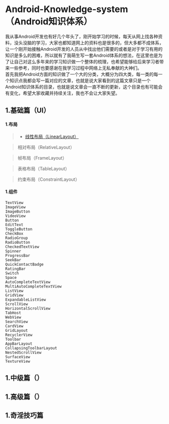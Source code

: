# Android-Knowledge-system（Android知识体系）

我从事Android开发也有好几个年头了，刚开始学习的时候，每天从网上找各种资料，没头没脑的学习，大家也都知道网上的资料也是很多的，但大多都不成体系，让一个刚开始接触Android开发的人员从中找出他们需要的或者是对于学习有用的知识是多么的困难，所以就有了我萌生写一套Android体系的想法，在这里也是为了让自己对这么多年来的学习知识做一个整体的梳理，也希望能够给后来学习者带来一些参考，同时也要感谢在我学习过程中网络上无私奉献的大神们。  
首先我把Android方面的知识做了一个大的分类，大概分为四大类，每一类的每一个知识点我都会写一篇对应的文章，也就是说大家看到的这篇文章只是一个Android知识体系的目录，也就是说文章会一直不断的更新，这个目录也有可能会有变化，希望大家收藏并持续关注，我也不会让大家失望。

## 1.基础篇（UI）

#### 1.布局


> * [线性布局（LinearLayout）](线性布局（LinearLayout）.md)

>  相对布局（RelativeLayout）

>  帧布局（FrameLayout）

>  表格布局（TableLayout）

>  约束布局（ConstraintLayout）


#### 1.组件

```
TextView
ImageView
ImageButton
VideoView
Button
EditText
ToggleButton
CheckBox
RadioGroup
RadioButton
CheckedTextView
Spinner
ProgressBar
SeekBar
QuickContactBadge
RatingBar
Switch
Space
AutoCompleteTextView
MultiAutoCompleteTextView
ListView
GridView
ExpandableListView
ScrollView
HorizontalScrollView
TabHost
WebView
SearchView
CardView
GridLayout
RecyclerView
Toolbar
AppBarLayout
CollapsingToolbarLayout
NestedScrollView
SurfaceView
TextureView
```

## 1.中级篇（）

## 1.高级篇（）

## 1.奇淫技巧篇



